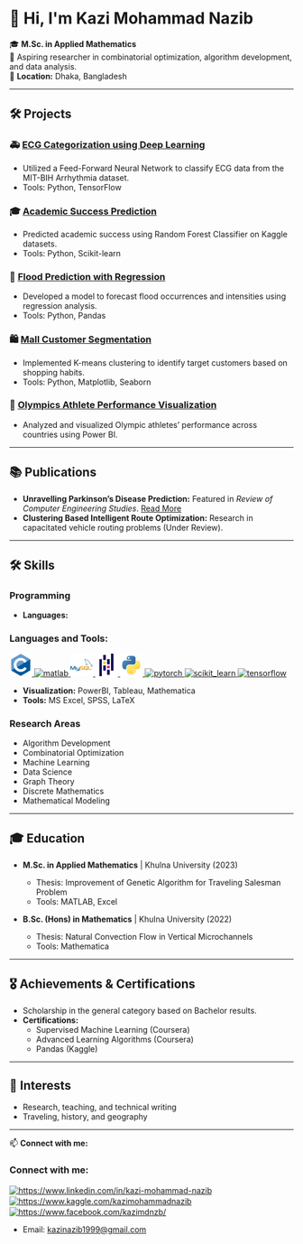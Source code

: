# 👋 Hi, I'm Kazi Mohammad Nazib

🎓 **M.Sc. in Applied Mathematics**  
🔭 Aspiring researcher in combinatorial optimization, algorithm development, and data analysis.  
📍 **Location:** Dhaka, Bangladesh

---

## 🛠️ Projects

### 🚑 [ECG Categorization using Deep Learning](https://github.com/KaziMohammadNazib/ECG_Categorization_MIT_BIH_Arrhythmia_employing_FFNN)
- Utilized a Feed-Forward Neural Network to classify ECG data from the MIT-BIH Arrhythmia dataset.
- Tools: Python, TensorFlow

### 🎓 [Academic Success Prediction](https://github.com/KaziMohammadNazib/Classification_with_academic_success)
- Predicted academic success using Random Forest Classifier on Kaggle datasets.
- Tools: Python, Scikit-learn

### 🌊 [Flood Prediction with Regression](https://www.kaggle.com/code/kazimohammadnazib/flood-predict)
- Developed a model to forecast flood occurrences and intensities using regression analysis.
- Tools: Python, Pandas

### 🛍️ [Mall Customer Segmentation](https://github.com/KaziMohammadNazib/Mall-customer-segmentation)
- Implemented K-means clustering to identify target customers based on shopping habits.
- Tools: Python, Matplotlib, Seaborn

### 🏅 [Olympics Athlete Performance Visualization](https://github.com/KaziMohammadNazib/Performance-of-Athletes-from-Different-Countries-in-Olympics)
- Analyzed and visualized Olympic athletes’ performance across countries using Power BI.

---

## 📚 Publications

- **Unravelling Parkinson’s Disease Prediction:** Featured in *Review of Computer Engineering Studies*. [Read More](https://doi.org/10.18280/rces.100201)
- **Clustering Based Intelligent Route Optimization:** Research in capacitated vehicle routing problems (Under Review).

---

## 🛠️ Skills

### Programming
- **Languages:** 
<h3 align="left">Languages and Tools:</h3>
<p align="left"> <a href="https://www.cprogramming.com/" target="_blank" rel="noreferrer"> <img src="https://raw.githubusercontent.com/devicons/devicon/master/icons/c/c-original.svg" alt="c" width="40" height="40"/> </a> <a href="https://www.mathworks.com/" target="_blank" rel="noreferrer"> <img src="https://upload.wikimedia.org/wikipedia/commons/2/21/Matlab_Logo.png" alt="matlab" width="40" height="40"/> </a> <a href="https://www.mysql.com/" target="_blank" rel="noreferrer"> <img src="https://raw.githubusercontent.com/devicons/devicon/master/icons/mysql/mysql-original-wordmark.svg" alt="mysql" width="40" height="40"/> </a> <a href="https://pandas.pydata.org/" target="_blank" rel="noreferrer"> <img src="https://raw.githubusercontent.com/devicons/devicon/2ae2a900d2f041da66e950e4d48052658d850630/icons/pandas/pandas-original.svg" alt="pandas" width="40" height="40"/> </a> <a href="https://www.python.org" target="_blank" rel="noreferrer"> <img src="https://raw.githubusercontent.com/devicons/devicon/master/icons/python/python-original.svg" alt="python" width="40" height="40"/> </a> <a href="https://pytorch.org/" target="_blank" rel="noreferrer"> <img src="https://www.vectorlogo.zone/logos/pytorch/pytorch-icon.svg" alt="pytorch" width="40" height="40"/> </a> <a href="https://scikit-learn.org/" target="_blank" rel="noreferrer"> <img src="https://upload.wikimedia.org/wikipedia/commons/0/05/Scikit_learn_logo_small.svg" alt="scikit_learn" width="40" height="40"/> </a> <a href="https://www.tensorflow.org" target="_blank" rel="noreferrer"> <img src="https://www.vectorlogo.zone/logos/tensorflow/tensorflow-icon.svg" alt="tensorflow" width="40" height="40"/> </a> </p>

- **Visualization:** PowerBI, Tableau, Mathematica  
- **Tools:** MS Excel, SPSS, LaTeX  

### Research Areas
- Algorithm Development 
- Combinatorial Optimization  
- Machine Learning
- Data Science
- Graph Theory
- Discrete Mathematics 
- Mathematical Modeling  

---

## 🎓 Education

- **M.Sc. in Applied Mathematics** | Khulna University (2023)  
  - Thesis: Improvement of Genetic Algorithm for Traveling Salesman Problem  
  - Tools: MATLAB, Excel

- **B.Sc. (Hons) in Mathematics** | Khulna University (2022)  
  - Thesis: Natural Convection Flow in Vertical Microchannels  
  - Tools: Mathematica

---

## 🎖️ Achievements & Certifications

- Scholarship in the general category based on Bachelor results.  
- **Certifications:**  
  - Supervised Machine Learning (Coursera)  
  - Advanced Learning Algorithms (Coursera)  
  - Pandas (Kaggle)  

---

## 🌱 Interests

- Research, teaching, and technical writing  
- Traveling, history, and geography  

---

📫 **Connect with me:**  
<h3 align="left">Connect with me:</h3>
<p align="left">
<a href="https://linkedin.com/in/https://www.linkedin.com/in/kazi-mohammad-nazib" target="blank"><img align="center" src="https://raw.githubusercontent.com/rahuldkjain/github-profile-readme-generator/master/src/images/icons/Social/linked-in-alt.svg" alt="https://www.linkedin.com/in/kazi-mohammad-nazib" height="30" width="40" /></a>
<a href="https://kaggle.com/https://www.kaggle.com/kazimohammadnazib" target="blank"><img align="center" src="https://raw.githubusercontent.com/rahuldkjain/github-profile-readme-generator/master/src/images/icons/Social/kaggle.svg" alt="https://www.kaggle.com/kazimohammadnazib" height="30" width="40" /></a>
<a href="https://fb.com/https://www.facebook.com/kazimdnzb/" target="blank"><img align="center" src="https://raw.githubusercontent.com/rahuldkjain/github-profile-readme-generator/master/src/images/icons/Social/facebook.svg" alt="https://www.facebook.com/kazimdnzb/" height="30" width="40" /></a>
</p>

- Email: [kazinazib1999@gmail.com](mailto:kazinazib1999@gmail.com)
